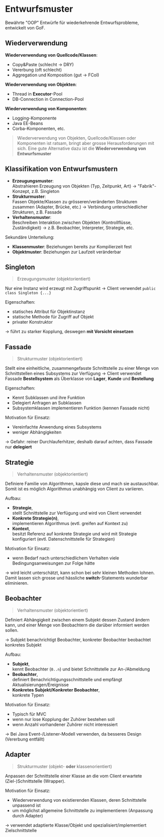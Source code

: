 # Entwurfsmuster

Bewährte "OOP" Entwürfe für wiederkehrende Entwurfsprobleme, entwickelt von GoF.



## Wiederverwendung

**Wiederverwendung von Quellcode/Klassen**:

* Copy&Paste (schlecht $\to$ DRY)
* Vererbung (oft schlecht)
* Aggregation und Komposition (gut $\to$ FCoI)

**Wiederverwendung von Objekten**:

* Thread in **Executor**-Pool
* DB-Connection in Connection-Pool

**Wiederverwendung von Komponenten**:

* Logging-Komponente
* Java EE-Beans
* Corba-Komponenten, etc.

> Wiederverwendung von Objekten, Quellcode/Klassen oder Komponenten ist ratsam, bringt aber grosse Herausforderungen mit sich. Eine gute Alternative dazu ist die **Wiederverwendung von Entwurfsmuster**

## Klassifikation von Entwurfsmustern

* **Erzeugungsmuster**: 
<br>Abstrahieren Erzeugung von Objekten (Typ, Zeitpunkt, Art) $\to$ "Fabrik"-Konzept, z.B. Singleton
* **Strukturmuster**: 
<br> Fassen Objekte/Klassen zu grösseren/veränderten Strukturen zusammen (Adapter, Brücke, etc.) $\to$ Verbindung unterschiedlicher Strukturen, z.B. Fassade
* **Verhaltensmuster**: 
<br> Beschreiben Interaktion zwischen Objekten (Kontrollflüsse, Zuständigkeit) $\to$ z.B. Beobachter, Interpreter, Strategie, etc.

Sekundäre Unterteilung:

* **Klassenmuster**: Beziehungen bereits zur Kompilierzeit fest
* **Objektmuster**: Beziehungen zur Laufzeit veränderbar

## Singleton 

> Erzeugungsmuster (objektorientiert)

Nur eine Instanz wird erzeugt mit Zugriffspunkt $\to$ Client verwendet `public class Singleton {...}`

Eigenschaften:

* statisches Attribut für Objektinstanz
* statische Methode für Zugriff auf Objekt
* privater Konstruktor

$\to$ führt zu starker Kopplung, deswegen **mit Vorsicht einsetzen**

## Fassade

> Strukturmuster (objektorientiert)

Stellt eine einheitliche, zusammengefasste Schnittstelle zu einer Menge von Schnittstellen eines Subsystems zur Verfügung $\to$ Client verwendet Fassade **Bestellsystem** als Überklasse von **Lager**, **Kunde** und **Bestellung**

Eigenschaften:

* Kennt Subklassen und ihre Funktion
* Delegiert Anfragen an Subklassen
* Subsystemklassen implementieren Funktion (kennen Fassade nicht)

Motivation für Einsatz: 

* Vereinfachte Anwendung eines Subsystems
* weniger Abhängigkeiten

$\to$ Gefahr: reiner Durchlauferhitzer, deshalb darauf achten, dass Fassade nur **delegiert**

## Strategie

> Verhaltensmuster (objektorientiert)

Definiere Familie von Algorithmen, kapsle diese und mach sie austauschbar. Somit ist es möglich Algorithmus unabhängig von Client zu variieren.

Aufbau:

* **Strategie**, <br>
stellt Schnittstelle zur Verfügung und wird von Client verwendet
* **Konkrete Strategie(n)**, <br>
implementieren Algorithmus (evtl. greifen auf Kontext zu)
* **Kontext**, <br>
besitzt Referenz auf konkrete Strategie und wird mit Strategie konfiguriert (evtl. Datenschnittstelle für Strategien)

Motivation für Einsatz:

* wenn Bedarf nach unterschiedlichem Verhalten viele Bedingungsanweisungen zur Folge hätte

$\to$ wird leicht unterschätzt, kann schon bei sehr kleinen Methoden lohnen. Damit lassen sich grosse und hässliche **switch**-Statements wunderbar eliminieren.

## Beobachter
> Verhaltensmuster (objektorientiert)

Definiert Abhängigkeit zwischen einem Subjekt dessen Zustand ändern kann, und einer Menge von Beobachtern die darüber informiert werden sollen.

$\to$ Subjekt benachrichtigt Beobachter, konkreter Beobachter beobachtet konkretes Subjekt

Aufbau:

* **Subjekt**, <br>
kennt Beobachter (`0..n`) und bietet Schnittstelle zur An-/Abmeldung
* **Beobachter**, <br>
definiert Benachrichtigungsschnittstelle und empfängt Aktualisierungen/Ereignisse
* **Konkretes Subjekt/Konkreter Beobachter**, <br>
konkrete Typen 

Motivation für Einsatz:

* Typisch für MVC
* wenn nur lose Kopplung der Zuhörer bestehen soll
* wenn Anzahl vorhandener Zuhörer nicht interessiert

$\to$ Bei Java Event-/Listener-Modell verwenden, da besseres Design (Vererbung entfällt)

## Adapter
> Strukturmuster (objekt- **oder** klassenorientiert)

Anpassen der Schnittstelle einer Klasse an die vom Client erwartete (Ziel-)Schnittstelle (Wrapper).

Motivation für Einsatz:

* Wiederverwendung von existierenden Klassen, deren Schnittstelle unpassend ist
* um möglichst allgemeine Schnittstelle zu implementieren (Anpassung durch Adapter)

$\to$ verwendet adaptierte Klasse/Objekt und spezialisiert/implementiert Zielschnittstelle
